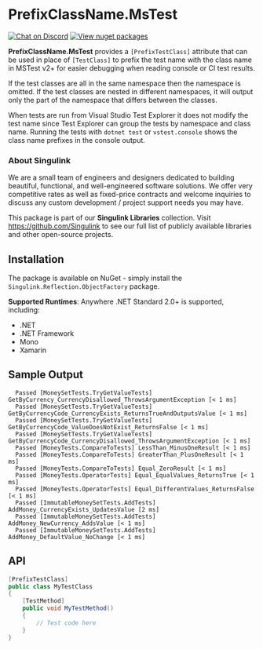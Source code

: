 # PrefixClassName.MsTest

[![Chat on Discord](https://img.shields.io/discord/906246067773923490)](https://discord.gg/EkQhJFsBu6)
[![View nuget packages](https://img.shields.io/nuget/v/PrefixClassName.MsTest.svg)](https://www.nuget.org/packages/PrefixClassName.MsTest/)

**PrefixClassName.MsTest** provides a `[PrefixTestClass]` attribute that can be used in place of `[TestClass]` to prefix the test name with the class name in MSTest v2+ for easier debugging when reading console or CI test results.

If the test classes are all in the same namespace then the namespace is omitted. If the test classes are nested in different namespaces, it will output only the part of the namespace that differs between the classes.

When tests are run from Visual Studio Test Explorer it does not modify the test name since Test Explorer can group the tests by namespace and class name. Running the tests with `dotnet test` or `vstest.console` shows the class name prefixes in the console output.

### About Singulink

We are a small team of engineers and designers dedicated to building beautiful, functional, and well-engineered software solutions. We offer very competitive rates as well as fixed-price contracts and welcome inquiries to discuss any custom development / project support needs you may have.

This package is part of our **Singulink Libraries** collection. Visit https://github.com/Singulink to see our full list of publicly available libraries and other open-source projects.

## Installation

The package is available on NuGet - simply install the `Singulink.Reflection.ObjectFactory` package.

**Supported Runtimes**: Anywhere .NET Standard 2.0+ is supported, including:
- .NET
- .NET Framework
- Mono
- Xamarin

## Sample Output

```
  Passed [MoneySetTests.TryGetValueTests] GetByCurrency_CurrencyDisallowed_ThrowsArgumentException [< 1 ms]
  Passed [MoneySetTests.TryGetValueTests] GetByCurrencyCode_CurrencyExists_ReturnsTrueAndOutputsValue [< 1 ms]
  Passed [MoneySetTests.TryGetValueTests] GetByCurrencyCode_ValueDoesNotExist_ReturnsFalse [< 1 ms]
  Passed [MoneySetTests.TryGetValueTests] GetByCurrencyCode_CurrencyDisallowed_ThrowsArgumentException [< 1 ms]
  Passed [MoneyTests.CompareToTests] LessThan_MinusOneResult [< 1 ms]
  Passed [MoneyTests.CompareToTests] GreaterThan_PlusOneResult [< 1 ms]
  Passed [MoneyTests.CompareToTests] Equal_ZeroResult [< 1 ms]
  Passed [MoneyTests.OperatorTests] Equal_EqualValues_ReturnsTrue [< 1 ms]
  Passed [MoneyTests.OperatorTests] Equal_DifferentValues_ReturnsFalse [< 1 ms]
  Passed [ImmutableMoneySetTests.AddTests] AddMoney_CurrencyExists_UpdatesValue [2 ms]
  Passed [ImmutableMoneySetTests.AddTests] AddMoney_NewCurrency_AddsValue [< 1 ms]
  Passed [ImmutableMoneySetTests.AddTests] AddMoney_DefaultValue_NoChange [< 1 ms]
```

## API

```cs
[PrefixTestClass]
public class MyTestClass
{
    [TestMethod]
    public void MyTestMethod()
    {
        // Test code here
    }
}
```
